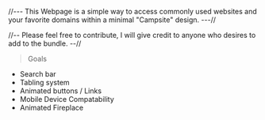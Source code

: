//--- This Webpage is a simple way to access commonly used websites and your favorite domains within a minimal "Campsite" design. ---//

//-- Please feel free to contribute, I will give credit to anyone who desires to add to the bundle. --//

> Goals

- Search bar
- Tabling system
- Animated buttons / Links
- Mobile Device Compatability
- Animated Fireplace


